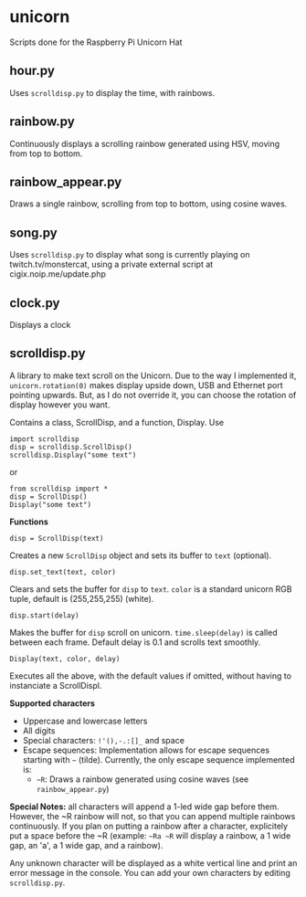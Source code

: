 # unicorn
Scripts done for the Raspberry Pi Unicorn Hat

hour.py
-------
Uses `scrolldisp.py` to display the time, with rainbows.

rainbow.py
----------
Continuously displays a scrolling rainbow generated using HSV, moving from top to bottom.

rainbow_appear.py
-----------------
Draws a single rainbow, scrolling from top to bottom, using cosine waves.

song.py
-------
Uses `scrolldisp.py` to display what song is currently playing on twitch.tv/monstercat,
using a private external script at cigix.noip.me/update.php

clock.py
--------
Displays a clock

scrolldisp.py
-------------
A library to make text scroll on the Unicorn. Due to the way I implemented it,
`unicorn.rotation(0)` makes display upside down, USB and Ethernet port pointing 
upwards. But, as I do not override it, you can choose the rotation of display however you want.

Contains a class, ScrollDisp, and a function, Display. Use

    import scrolldisp
    disp = scrolldisp.ScrollDisp()
    scrolldisp.Display("some text")

or

    from scrolldisp import *
    disp = ScrollDisp()
    Display("some text")

**Functions**

    disp = ScrollDisp(text)
  
Creates a new `ScrollDisp` object and sets its buffer to `text` (optional).

    disp.set_text(text, color)

Clears and sets the buffer for `disp` to `text`. `color` is a standard unicorn RGB tuple, default is (255,255,255) (white).

    disp.start(delay)
  
Makes the buffer for `disp` scroll on unicorn. `time.sleep(delay)` is called between each frame.
Default delay is 0.1 and scrolls text smoothly.

    Display(text, color, delay)

Executes all the above, with the default values if omitted, without having to instanciate a ScrollDispl.

**Supported characters**

* Uppercase and lowercase letters
* All digits
* Special characters: `!'(),-.:[]_` and space
* Escape sequences: Implementation allows for escape sequences starting with `~` (tilde). Currently, the only escape sequence implemented is:
  * `~R`: Draws a rainbow generated using cosine waves (see `rainbow_appear.py`) 

**Special Notes:** all characters will append a 1-led wide gap before them. However, the ~R rainbow will not, so that you can append multiple rainbows continuously.
If you plan on putting a rainbow after a character, explicitely put a space before the ~R
(example: `~Ra ~R` will display a rainbow, a 1 wide gap, an 'a', a 1 wide gap, and a rainbow).

Any unknown character will be displayed as a white vertical line and print an error message in the console.
You can add your own characters by editing `scrolldisp.py`.
